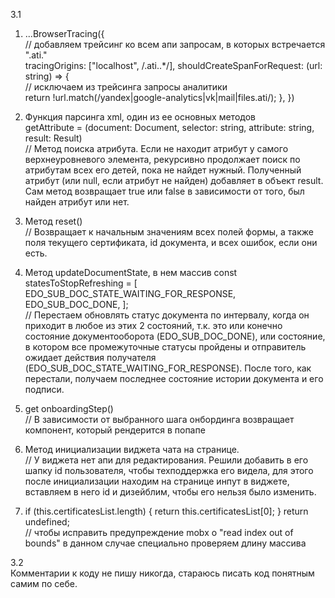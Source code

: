 
3.1

1. ...BrowserTracing({  
               // добавляем трейсинг ко всем апи запросам, в которых встречается ".ati."  
               tracingOrigins: ["localhost", /\.ati\..*/], 
               shouldCreateSpanForRequest: (url: string) => {  
                // исключаем из трейсинга запросы аналитики  
                 return !url.match(/yandex|google-analytics|vk|mail|files.ati/); 
               },
             })


2. Функция парсинга xml, один из ее основных методов    
    getAttribute = (document: Document, selector: string, attribute: string, result: Result)   
   // Метод поиска атрибута. Если не находит атрибут у самого верхнеуровневого элемента, 
   рекурсивно продолжает поиск по атрибутам всех его детей, пока не найдет нужный. Полученный атрибут (или null, если атрибут не найден)
    добавляет в объект result. Сам метод возвращает true или false в зависимости от того, был найден атрибут или нет.


3. Метод reset()   
   // Возвращает к начальным значениям всех полей формы, а также поля текущего сертификата, id документа, и всех ошибок, если они есть.


4. Метод updateDocumentState, в нем массив const statesToStopRefreshing = [
      EDO_SUB_DOC_STATE_WAITING_FOR_RESPONSE,
      EDO_SUB_DOC_DONE,
    ];     
    // Перестаем обновлять статус документа по интервалу, когда он приходит в любое из этих 2 состояний, т.к. 
    это или конечно состояние документооборота (EDO_SUB_DOC_DONE), или состояние, в котором все промежуточные статусы пройдены и отправитель
    ожидает действия получателя (EDO_SUB_DOC_STATE_WAITING_FOR_RESPONSE). После того, как перестали, получаем
    последнее состояние истории документа и его подписи.


5. get onboardingStep()  
    // В зависимости от выбранного шага онбординга возвращает компонент, который рендерится в попапе


6. Метод инициализации виджета чата на странице.  
    // У виджета нет апи для редактирования. Решили добавить в его шапку id пользователя, чтобы техподдержка его видела,
    для этого после инициализации находим на странице инпут в виджете, вставляем в него id и дизейблим, чтобы его нельзя было изменить.  


7. if (this.certificatesList.length) {
      return this.certificatesList[0];
    }
    return undefined;  
    // чтобы исправить предупреждение mobx о "read index out of bounds" в данном случае специально проверяем длину массива

   
3.2  
    Комментарии к коду не пишу никогда, стараюсь писать код понятным самим по себе.